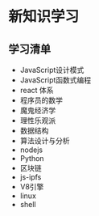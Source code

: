 ﻿# 新知识学习

## 学习清单

- JavaScript设计模式
- JavaScript函数式编程
- react 体系
- 程序员的数学
- 魔鬼经济学
- 理性乐观派
- 数据结构
- 算法设计与分析
- nodejs
- Python
- 区块链
- js-ipfs
- V8引擎
- linux
- shell